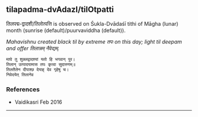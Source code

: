## tilapadma-dvAdazI/tilOtpatti
तिलपद्म-द्वादशी/तिलोत्पत्ति is observed on Śukla-Dvādaśī tithi of Māgha (lunar) month (sunrise (default)/puurvaviddha (default)).

_Mahavishnu created black til by extreme तपः on this day; light til deepam and offer तिलान्नम् नैवेद्यम्._

```
माघे तु शुक्लद्वादश्यां यतो हि भगवान् पुर।
तिलान् उत्पादयामास तपः कृत्वा सुदारुणम्॥
तिलतैलेन दीपाश्छ देयाह् देव गृहेषु च।
निवेदयेत् तिलानेव
```
### References
* Vaidikasri Feb 2016


---
